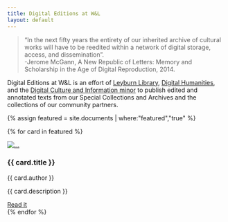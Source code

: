 ```yaml
---
title: Digital Editions at W&L
layout: default
---
```


<blockquote>“In the next fifty years the entirety of our inherited archive of cultural works will have to be reedited within a network of digital storage, access, and dissemination”.
<br />
<span id="blockquoteCitation">-Jerome McGann, A New Republic of Letters: Memory and Scholarship in the Age of Digital Reproduction, 2014.</span></blockquote>

Digital Editions at W&L is an effort of [Leyburn Library](http://library.wlu.edu), [Digital Humanities](http://digitalhumanities.wlu.edu), and the [Digital Culture and Information minor](http://go.wlu.edu/dci) to publish edited and annotated texts from our Special Collections and Archives and the collections of our community partners. 
<div class="row">

{% assign featured = site.documents | where:"featured","true"  %}

  {% for card in featured  %}

<div class="card">
  <a href="{{card.url | relative_url }}"><img src="{{ site.baseurl }}{{card.image}}" class="card-img-top" alt="..."></a>
  <div class="card-body">
    <h3 class="card-title">{{ card.title }}</h3>
    <p class="card-text">{{ card.author }}</p>
    <p class="card-text">{{ card.description }}</p>
    <a href="{{card.url | relative_url }}" class="btn btn-info">Read it</a>
  </div>
</div>
{% endfor %}
</div>